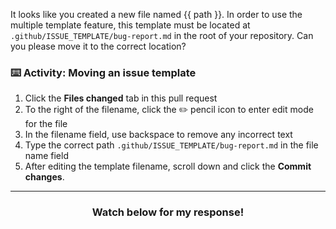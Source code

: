 It looks like you created a new file named {{ path }}. In order to use the multiple template feature, this template must be located at `.github/ISSUE_TEMPLATE/bug-report.md` in the root of your repository. Can you please move it to the correct location?

### :keyboard: Activity: Moving an issue template

1. Click the **Files changed** tab in this pull request
1. To the right of the filename, click the :pencil2: pencil icon to enter edit mode for the file
1. In the filename field, use backspace to remove any incorrect text
1. Type the correct path `.github/ISSUE_TEMPLATE/bug-report.md` in the file name field
1. After editing the template filename, scroll down and click the **Commit changes**.

<hr>
<h3 align="center">Watch below for my response!</h3>
